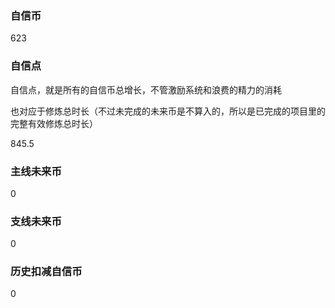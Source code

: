 ### 自信币
623

### 自信点
自信点，就是所有的自信币总增长，不管激励系统和浪费的精力的消耗

也对应于修炼总时长（不过未完成的未来币是不算入的，所以是已完成的项目里的完整有效修炼总时长）

845.5

### 主线未来币
0

### 支线未来币
0

### 历史扣减自信币
0
